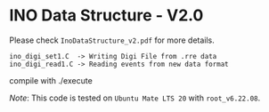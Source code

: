 # INO Data Structure - V2.0

Please check `InoDataStructure_v2.pdf` for more details.

```
ino_digi_set1.C  -> Writing Digi File from .rre data
ino_digi_read1.C -> Reading events from new data format
```

compile with ./execute

*Note*: This code is tested on `Ubuntu Mate LTS 20` with `root_v6.22.08`.
